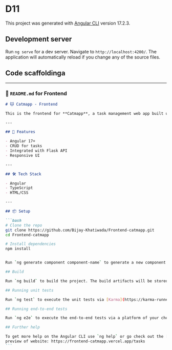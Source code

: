 # D11

This project was generated with [Angular CLI](https://github.com/angular/angular-cli) version 17.2.3.

## Development server

Run `ng serve` for a dev server. Navigate to `http://localhost:4200/`. The application will automatically reload if you change any of the source files.

## Code scaffoldinga

---

### 📄 `README.md` for **Frontend**

````markdown
# 🐱 Catmapp - Frontend

This is the frontend for **Catmapp**, a task management web app built using **Angular**. It consumes a Flask-based REST API.

---

## 🚀 Features

- Angular 17+
- CRUD for tasks
- Integrated with Flask API
- Responsive UI

---

## 🛠️ Tech Stack

- Angular
- TypeScript
- HTML/CSS

---

## 📦 Setup

```bash
# Clone the repo
git clone https://github.com/Bijay-Khatiwada/Frontend-catmapp.git
cd Frontend-catmapp

# Install dependencies
npm install


Run `ng generate component component-name` to generate a new component. You can also use `ng generate directive|pipe|service|class|guard|interface|enum|module`.

## Build

Run `ng build` to build the project. The build artifacts will be stored in the `dist/` directory.

## Running unit tests

Run `ng test` to execute the unit tests via [Karma](https://karma-runner.github.io).

## Running end-to-end tests

Run `ng e2e` to execute the end-to-end tests via a platform of your choice. To use this command, you need to first add a package that implements end-to-end testing capabilities.

## Further help

To get more help on the Angular CLI use `ng help` or go check out the [Angular CLI Overview and Command Reference](https://angular.io/cli) page.
preview of website: https://frontend-catmapp.vercel.app/tasks
```
````
